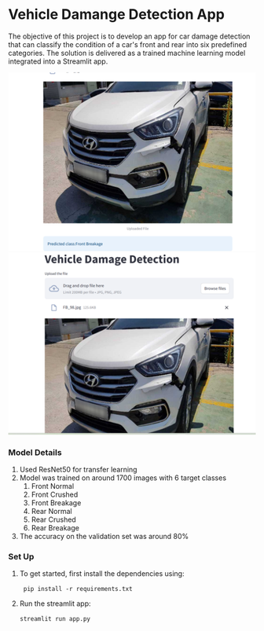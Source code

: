 # Vehicle Damange Detection App

The objective of this project is to develop an app for car damage detection 
that can classify the condition of a car's front and rear into six predefined categories. The 
solution is delivered as a trained machine learning model integrated into a Streamlit 
app.

![app](app_screenshot1.png)
![app](app_screenshot2.png)


### Model Details
1. Used ResNet50 for transfer learning
2. Model was trained on around 1700 images with 6 target classes
   1. Front Normal
   1. Front Crushed
   1. Front Breakage
   1. Rear Normal
   1. Rear Crushed
   1. Rear Breakage
9. The accuracy on the validation set was around 80%

### Set Up

1. To get started, first install the dependencies using:
    ```commandline
     pip install -r requirements.txt
    ```
   
2. Run the streamlit app:
   ```commandline
   streamlit run app.py
